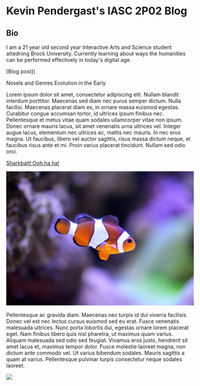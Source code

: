 # Kevin Pendergast's IASC 2P02 Blog
## Bio

I am a 21 year old second year Interactive Arts and Science student attedning Brock University. Currently learning about ways the humanities can be performed effectively in today's digital age.

[Blog post](



Novels and Genres Evolution in the Early 

Lorem ipsum dolor sit amet, consectetur adipiscing elit. Nullam blandit interdum porttitor. Maecenas sed diam nec purus semper dictum. Nulla facilisi. Maecenas placerat diam ex, in ornare massa euismod egestas. Curabitur congue accumsan tortor, id ultrices ipsum finibus nec. Pellentesque et metus vitae quam sodales ullamcorper vitae non ipsum. Donec ornare mauris lacus, sit amet venenatis urna ultrices vel. Integer augue lacus, elementum nec ultrices ac, mattis nec mauris. In nec eros magna. Ut faucibus, libero vel auctor sagittis, risus massa dictum neque, et faucibus risus ante et mi. Proin varius placerat tincidunt. Nullam sed odio orci.

[Sharkbait! Ooh ha ha!](https://en.wikipedia.org/wiki/Finding_Nemo)

![](images/clownfish-1453910_1280.jpg)


Pellentesque ac gravida diam. Maecenas nec turpis id dui viverra facilisis. Donec vel est nec lectus cursus euismod sed eu erat. Fusce venenatis malesuada ultrices. Nunc porta lobortis dui, egestas ornare lorem placerat eget. Nam finibus libero quis nisl pharetra, ut maximus quam varius. Aliquam malesuada sed odio sed feugiat. Vivamus eros justo, hendrerit sit amet lacus et, maximus tempor dolor. Fusce molestie laoreet magna, non dictum ante commodo vel. Ut varius bibendum sodales. Mauris sagittis a quam at varius. Pellentesque pulvinar turpis consectetur neque sodales laoreet.

![](https://s-media-cache-ak0.pinimg.com/600x315/d0/58/41/d058416696e32b3d9664b48a242559bb.jpg)
